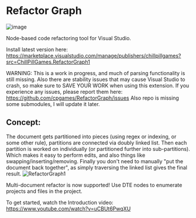 
# Refactor Graph

![image](https://user-images.githubusercontent.com/49317353/175891778-9c9d7a1b-8472-4485-b62c-5b14873fc685.png)

Node-based code refactoring tool for Visual Studio.

Install latest version here: https://marketplace.visualstudio.com/manage/publishers/chillpillgames?src=ChillPillGames.RefactorGraph1

WARNING: This is a work in progress, and much of parsing functionality is still missing. Also there are stability issues that may cause Visual Studio to crash, so make sure to SAVE YOUR WORK when using this extension. If you experience any issues, please report them here: https://github.com/cpgames/RefactorGraph/issues 
Also repo is missing some submodules, I will update it later.

## Concept:  

The document gets partitioned into pieces (using regex or indexing, or some other rule), partitions are connected via doubly linked list.
Then each partition is worked on individually (or partitioned further into sub-partitions). Which makes it easy to perform edits, and also things like swapping/inserting/removing.
Finally you don't need to manually "put the document back together", as simply traversing the linked list gives the final result.
![RefactorGraph1](https://user-images.githubusercontent.com/49317353/175238323-a6287e3a-1afe-4d93-87ee-de55f2479cbb.png)

Multi-document refactor is now supported! Use DTE nodes to enumerate projects and files in the project.

To get started, watch the Introduction video: https://www.youtube.com/watch?v=uCBUt6PwqXU
